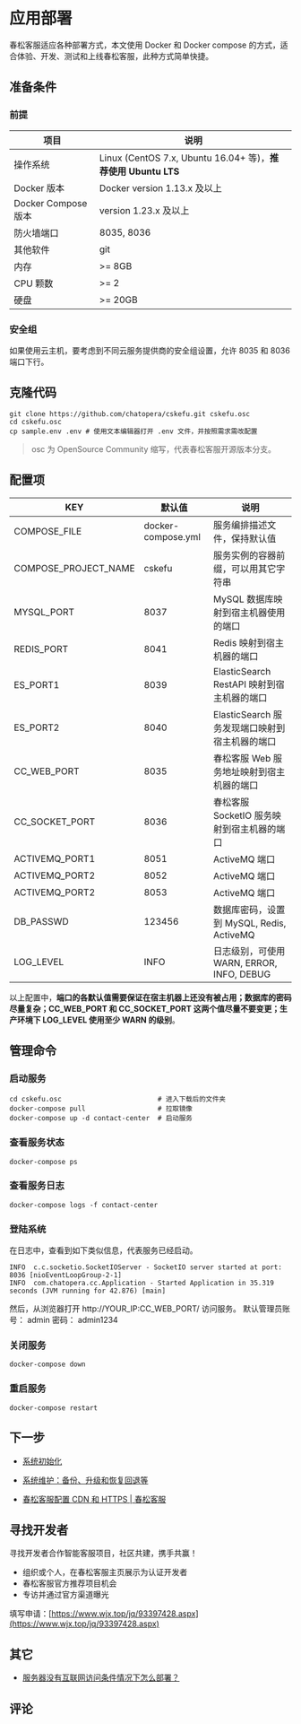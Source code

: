 # 应用部署

春松客服适应各种部署方式，本文使用 Docker 和 Docker compose 的方式，适合体验、开发、测试和上线春松客服，此种方式简单快捷。

## 准备条件

### 前提

| 项目                | 说明                                                          |
| ------------------- | ------------------------------------------------------------- |
| 操作系统            | Linux (CentOS 7.x, Ubuntu 16.04+ 等)，**推荐使用 Ubuntu LTS** |
| Docker 版本         | Docker version 1.13.x 及以上                                  |
| Docker Compose 版本 | version 1.23.x 及以上                                         |
| 防火墙端口          | 8035, 8036                                                    |
| 其他软件            | git                                                           |
| 内存                | >= 8GB                                                        |
| CPU 颗数            | >= 2                                                          |
| 硬盘                | >= 20GB                                                       |

### 安全组

如果使用云主机，要考虑到不同云服务提供商的安全组设置，允许 8035 和 8036 端口下行。

## 克隆代码

```
git clone https://github.com/chatopera/cskefu.git cskefu.osc
cd cskefu.osc
cp sample.env .env # 使用文本编辑器打开 .env 文件，并按照需求需改配置
```

> osc 为 OpenSource Community 缩写，代表春松客服开源版本分支。

## 配置项

| KEY                  | 默认值             | 说明                                           |
| -------------------- | ------------------ | ---------------------------------------------- |
| COMPOSE_FILE         | docker-compose.yml | 服务编排描述文件，保持默认值                   |
| COMPOSE_PROJECT_NAME | cskefu             | 服务实例的容器前缀，可以用其它字符串           |
| MYSQL_PORT           | 8037               | MySQL 数据库映射到宿主机器使用的端口           |
| REDIS_PORT           | 8041               | Redis 映射到宿主机器的端口                     |
| ES_PORT1             | 8039               | ElasticSearch RestAPI 映射到宿主机器的端口     |
| ES_PORT2             | 8040               | ElasticSearch 服务发现端口映射到宿主机器的端口 |
| CC_WEB_PORT          | 8035               | 春松客服 Web 服务地址映射到宿主机器的端口      |
| CC_SOCKET_PORT       | 8036               | 春松客服 SocketIO 服务映射到宿主机器的端口     |
| ACTIVEMQ_PORT1       | 8051               | ActiveMQ 端口                                  |
| ACTIVEMQ_PORT2       | 8052               | ActiveMQ 端口                                  |
| ACTIVEMQ_PORT2       | 8053               | ActiveMQ 端口                                  |
| DB_PASSWD            | 123456             | 数据库密码，设置到 MySQL, Redis, ActiveMQ      |
| LOG_LEVEL            | INFO               | 日志级别，可使用 WARN, ERROR, INFO, DEBUG      |

以上配置中，**端口的各默认值需要保证在宿主机器上还没有被占用；数据库的密码尽量复杂；CC_WEB_PORT 和 CC_SOCKET_PORT 这两个值尽量不要变更；生产环境下 LOG_LEVEL 使用至少 WARN 的级别**。

## 管理命令

### 启动服务

```
cd cskefu.osc                        # 进入下载后的文件夹
docker-compose pull                  # 拉取镜像
docker-compose up -d contact-center  # 启动服务
```

### 查看服务状态

```
docker-compose ps
```

### 查看服务日志

```
docker-compose logs -f contact-center
```

### 登陆系统

在日志中，查看到如下类似信息，代表服务已经启动。

```
INFO  c.c.socketio.SocketIOServer - SocketIO server started at port: 8036 [nioEventLoopGroup-2-1]
INFO  com.chatopera.cc.Application - Started Application in 35.319 seconds (JVM running for 42.876) [main]
```

然后，从浏览器打开 http://YOUR_IP:CC_WEB_PORT/ 访问服务。
默认管理员账号： admin 密码： admin1234

### 关闭服务

```
docker-compose down
```

### 重启服务

```
docker-compose restart
```

## 下一步

- [系统初始化](/products/cskefu/initialization.html)

- [系统维护：备份、升级和恢复回退等](/products/cskefu/osc/maintainence.html)

- [春松客服配置 CDN 和 HTTPS | 春松客服](https://chatopera.blog.csdn.net/article/details/105820829)

## 寻找开发者

寻找开发者合作智能客服项目，社区共建，携手共赢！

- 组织或个人，在春松客服主页展示为认证开发者
- 春松客服官方推荐项目机会
- 专访并通过官方渠道曝光

填写申请：[https://www.wjx.top/jq/93397428.aspx](https://www.wjx.top/jq/93397428.aspx)

## 其它

- [服务器没有互联网访问条件情况下怎么部署？](https://github.com/chatopera/cskefu/issues/264)

## 评论

<script src="https://utteranc.es/client.js"
        repo="chatopera/docs"
        issue-term="pathname"
        label="Comment"
        theme="github-light"
        crossorigin="anonymous"
        async>
</script>
